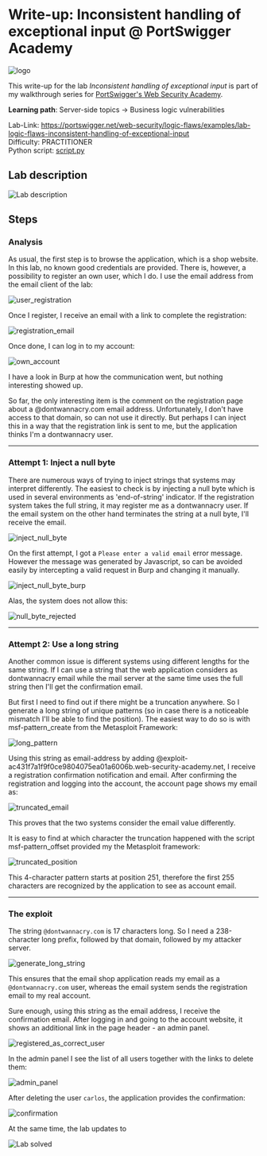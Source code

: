 # Write-up: Inconsistent handling of exceptional input @ PortSwigger Academy

![logo](img/logo.png)

This write-up for the lab *Inconsistent handling of exceptional input* is part of my walkthrough series for [PortSwigger's Web Security Academy](https://portswigger.net/web-security).

**Learning path**: Server-side topics → Business logic vulnerabilities

Lab-Link: <https://portswigger.net/web-security/logic-flaws/examples/lab-logic-flaws-inconsistent-handling-of-exceptional-input>  
Difficulty: PRACTITIONER  
Python script: [script.py](script.py)  

## Lab description

![Lab description](img/lab_description.png)

## Steps

### Analysis

As usual, the first step is to browse the application, which is a shop website. In this lab, no known good credentials are provided. There is, however, a possibility to register an own user, which I do. I use the email address from the email client of the lab:

![user_registration](img/user_registration.png)

Once I register, I receive an email with a link to complete the registration:

![registration_email](img/registration_email.png)

Once done, I can log in to my account:

![own_account](img/own_account.png)

I have a look in Burp at how the communication went, but nothing interesting showed up.

So far, the only interesting item is the comment on the registration page about a @dontwannacry.com email address. Unfortunately, I don't have access to that domain, so can not use it directly. But perhaps I can inject this in a way that the registration link is sent to me, but the application thinks I'm a dontwannacry user.

---

### Attempt 1: Inject a null byte

There are numerous ways of trying to inject strings that systems may interpret differently. The easiest to check is by injecting a null byte which is used in several environments as 'end-of-string' indicator. If the registration system takes the full string, it may register me as a dontwannacry user. If the email system on the other hand terminates the string at a null byte, I'll receive the email.

![inject_null_byte](img/inject_null_byte.png)

On the first attempt, I got a `Please enter a valid email` error message. However the message was generated by Javascript, so can be avoided easily by intercepting a valid request in Burp and changing it manually.

![inject_null_byte_burp](img/inject_null_byte_burp.png)

Alas, the system does not allow this:

![null_byte_rejected](img/null_byte_rejected.png)

---

### Attempt 2: Use a long string

Another common issue is different systems using different lengths for the same string. If I can use a string that the web application considers as dontwannacry email while the mail server at the same time uses the full string then I'll get the confirmation email.

But first I need to find out if there might be a truncation anywhere. So I generate a long string of unique patterns (so in case there is a noticeable mismatch I'll be able to find the position). The easiest way to do so is with msf-pattern_create from the Metasploit Framework:

![long_pattern](img/long_pattern.png)

Using this string as email-address by adding @exploit-ac431f7a1f9f0ce9804075ea01a6006b.web-security-academy.net, I receive a registration confirmation notification and email. After confirming the registration and logging into the account, the account page shows my email as:

![truncated_email](img/truncated_email.png)

This proves that the two systems consider the email value differently.

It is easy to find at which character the truncation happened with the script msf-pattern_offset provided my the Metasploit framework: 

![truncated_position](img/truncated_position.png)

This 4-character pattern starts at position 251, therefore the first 255 characters are recognized by the application to see as account email.

---

### The exploit

The string `@dontwannacry.com` is 17 characters long. So I need a 238-character long prefix, followed by that domain, followed by my attacker server.

![generate_long_string](img/generate_long_string.png)

This ensures that the email shop application reads my email as a `@dontwannacry.com` user, whereas the email system sends the registration email to my real account.

Sure enough, using this string as the email address, I receive the confirmation email. After logging in and going to the account website, it shows an additional link in the page header - an admin panel.

![registered_as_correct_user](img/registered_as_correct_user.png)

In the admin panel I see the list of all users together with the links to delete them:

![admin_panel](img/admin_panel.png)

After deleting the user `carlos`, the application provides the confirmation:

![confirmation](img/confirmation.png)

At the same time, the lab updates to

![Lab solved](img/success.png)
